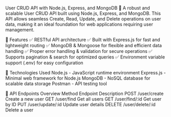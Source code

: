 User CRUD API with Node.js, Express, and MongoDB
🚀 A robust and scalable User CRUD API built using Node.js, Express, and MongoDB. This API allows seamless Create, Read, Update, and Delete operations on user data, making it an ideal foundation for web applications requiring user management.


🔹 Features
✅ RESTful API architecture
✅ Built with Express.js for fast and lightweight routing
✅ MongoDB & Mongoose for flexible and efficient data handling
✅ Proper error handling & validation for secure operations
✅ Supports pagination & search for optimized queries
✅ Environment variable support (.env) for easy configuration


📌 Technologies Used
Node.js - JavaScript runtime environment
Express.js - Minimal web framework for Node.js
MongoDB - NoSQL database for scalable data storage
Postman - API testing tool


📜 API Endpoints Overview
Method	Endpoint	Description
POST	/user/create	Create a new user
GET	/user/find	Get all users
GET	/user/find/:id	Get user by ID
PUT	/user/update/:id Update user details
DELETE	/user/delete/:id	Delete a user

